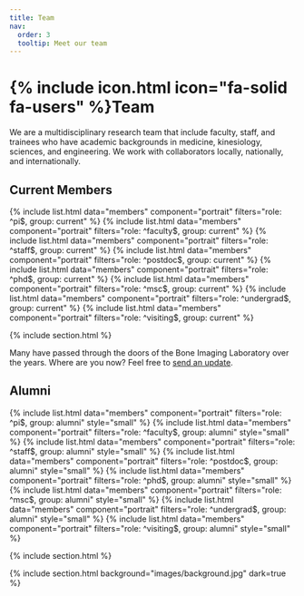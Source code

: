```yaml
---
title: Team
nav:
  order: 3
  tooltip: Meet our team
---
```


# {% include icon.html icon="fa-solid fa-users" %}Team

We are a multidisciplinary research team that include faculty, staff, and trainees who have academic backgrounds
in medicine, kinesiology, sciences, and engineering. We work with collaborators locally, nationally, and internationally.

## Current Members
{% include list.html data="members" component="portrait" filters="role: ^pi$, group: current" %}
{% include list.html data="members" component="portrait" filters="role: ^faculty$, group: current" %}
{% include list.html data="members" component="portrait" filters="role: ^staff$, group: current" %}
{% include list.html data="members" component="portrait" filters="role: ^postdoc$, group: current" %}
{% include list.html data="members" component="portrait" filters="role: ^phd$, group: current" %}
{% include list.html data="members" component="portrait" filters="role: ^msc$, group: current" %}
{% include list.html data="members" component="portrait" filters="role: ^undergrad$, group: current" %}
{% include list.html data="members" component="portrait" filters="role: ^visiting$, group: current" %}

{% include section.html %}

Many have passed through the doors of the Bone Imaging Laboratory over the years. 
Where are you now?
Feel free to [send an update](mailto:bonelab@ucalgary.ca).

## Alumni
{% include list.html data="members" component="portrait" filters="role: ^pi$, group: alumni" style="small" %}
{% include list.html data="members" component="portrait" filters="role: ^faculty$, group: alumni" style="small" %}
{% include list.html data="members" component="portrait" filters="role: ^staff$, group: alumni" style="small" %}
{% include list.html data="members" component="portrait" filters="role: ^postdoc$, group: alumni" style="small" %}
{% include list.html data="members" component="portrait" filters="role: ^phd$, group: alumni" style="small" %}
{% include list.html data="members" component="portrait" filters="role: ^msc$, group: alumni" style="small" %}
{% include list.html data="members" component="portrait" filters="role: ^undergrad$, group: alumni" style="small" %}
{% include list.html data="members" component="portrait" filters="role: ^visiting$, group: alumni" style="small" %}

{% include section.html %}

{% include section.html background="images/background.jpg" dark=true %}

